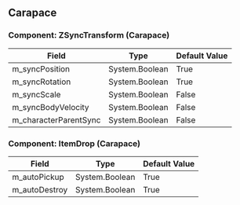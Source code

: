 ## Carapace

### Component: ZSyncTransform (Carapace)

|Field|Type|Default Value|
|---|---|---|
|m_syncPosition|System.Boolean|True|
|m_syncRotation|System.Boolean|True|
|m_syncScale|System.Boolean|False|
|m_syncBodyVelocity|System.Boolean|False|
|m_characterParentSync|System.Boolean|False|

### Component: ItemDrop (Carapace)

|Field|Type|Default Value|
|---|---|---|
|m_autoPickup|System.Boolean|True|
|m_autoDestroy|System.Boolean|True|

